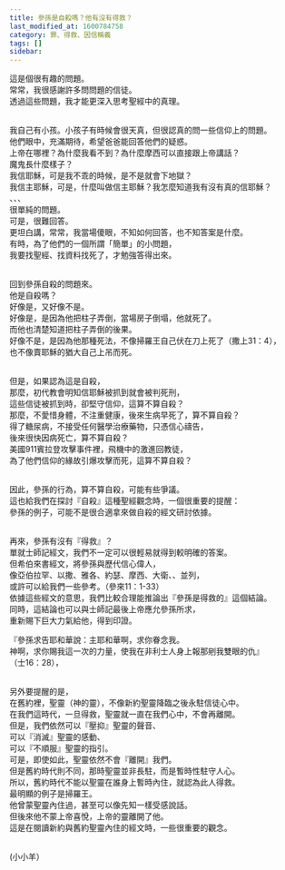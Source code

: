 ```yaml
---
title: 參孫是自殺嗎？他有沒有得救？
last_modified_at: 1600784758
category: 罪、得救、因信稱義
tags: []
sidebar: 
---
```


<p>這是個很有趣的問題。<br/>
常常，我很感謝許多問問題的信徒。<br/>
透過這些問題，我才能更深入思考聖經中的真理。</p>
<p><br/>
我自己有小孩。小孩子有時候會很天真，但很認真的問一些信仰上的問題。<br/>
他們眼中，充滿期待，希望爸爸能回答他們的疑惑。<br/>
上帝在哪裡？為什麼我看不到？為什麼摩西可以直接跟上帝講話？<br/>
魔鬼長什麼樣子？<br/>
我信耶穌，可是我不乖的時候，是不是就會下地獄？<br/>
我信主耶穌，可是，什麼叫做信主耶穌？我怎麼知道我有沒有真的信耶穌？<br/>
、、、<br/>
很單純的問題。<br/>
可是，很難回答。<br/>
更坦白講，常常，我當場傻眼，不知如何回答，也不知答案是什麼。<br/>
有時，為了他們的一個所謂「簡單」的小問題，<br/>
我要找聖經、找資料找死了，才勉強答得出來。</p>
<p><br/>
回到參孫自殺的問題來。<br/>
他是自殺嗎？<br/>
好像是，又好像不是。<br/>
好像是，是因為他把柱子弄倒，當場房子倒塌，他就死了。<br/>
而他也清楚知道把柱子弄倒的後果。<br/>
好像不是，是因為他那種死法，不像掃羅王自己伏在刀上死了（撒上31：4），<br/>
也不像賣耶穌的猶大自己上吊而死。</p>
<p><br/>
但是，如果認為這是自殺，<br/>
那麼，初代教會明知信耶穌被抓到就會被判死刑，<br/>
這些信徒被抓到時，卻堅守信仰，這算不算自殺？<br/>
那麼，不愛惜身體，不注重健康，後來生病早死了，算不算自殺？<br/>
得了糖尿病，不接受任何醫學治療藥物，只憑信心禱告，<br/>
後來很快因病死亡，算不算自殺？<br/>
美國911賓拉登攻擊事件裡，飛機中的激進回教徒，<br/>
為了他們信仰的緣故引爆攻擊而死，這算不算自殺？</p>
<p><br/>
因此，參孫的行為，算不算自殺，可能有些爭議。<br/>
這也給我們在探討『自殺』這種聖經觀念時，一個很重要的提醒：<br/>
參孫的例子，可能不是很合適拿來做自殺的經文研討依據。</p>
<p><br/>
再來，參孫有沒有『得救』？<br/>
單就士師記經文，我們不一定可以很輕易就得到較明確的答案。<br/>
但希伯來書經文，將參孫與歷代信心偉人，<br/>
像亞伯拉罕、以撒、雅各、約瑟、摩西、大衛、、並列，<br/>
或許可以給我們一些參考。（參來11：1-33）<br/>
依據這些經文的意思，我們比較合理能推論出『參孫是得救的』這個結論。<br/>
同時，這結論也可以與士師記最後上帝應允參孫所求，<br/>
重新賜下巨大力氣給他，得到印證。</p>
<p>『參孫求告耶和華說：主耶和華啊，求你眷念我。<br/>
神啊，求你賜我這一次的力量，使我在非利士人身上報那剜我雙眼的仇』<br/>
（士16：28），</p>
<p><br/>
另外要提醒的是，<br/>
在舊約裡，聖靈（神的靈），不像新約聖靈降臨之後永駐信徒心中。<br/>
在我們這時代，一旦得救，聖靈就一直在我們心中，不會再離開。<br/>
但是，我們依然可以『壓抑』聖靈的聲音、<br/>
可以『消滅』聖靈的感動、<br/>
可以『不順服』聖靈的指引。<br/>
可是，即使如此，聖靈依然不會『離開』我們。<br/>
但是舊約時代則不同，那時聖靈並非長駐，而是暫時性駐守人心。<br/>
所以，舊約時代不能以聖靈在誰身上暫時內住，就認為此人得救。<br/>
最明顯的例子是掃羅王。<br/>
他曾蒙聖靈內住過，甚至可以像先知一樣受感說話。<br/>
但後來他不蒙上帝喜悅，上帝的靈離開了他。<br/>
這是在閱讀新約與舊約聖靈內住的經文時，一些很重要的觀念。</p>
<p><br/>
(小小羊）</p>
<p> </p>
